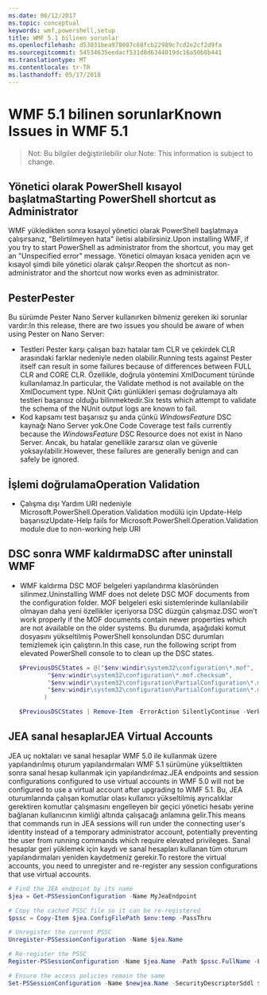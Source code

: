 ```yaml
---
ms.date: 06/12/2017
ms.topic: conceptual
keywords: wmf,powershell,setup
title: WMF 5.1 bilinen sorunlar
ms.openlocfilehash: d53031bea978087c68fcb22989c7cd2e2cf2d9fa
ms.sourcegitcommit: 54534635eedacf531d8d6344019dc16a50b8b441
ms.translationtype: MT
ms.contentlocale: tr-TR
ms.lasthandoff: 05/17/2018
---
```

# <a name="known-issues-in-wmf-51"></a><span data-ttu-id="61516-103">WMF 5.1 bilinen sorunlar</span><span class="sxs-lookup"><span data-stu-id="61516-103">Known Issues in WMF 5.1</span></span> #

> <span data-ttu-id="61516-104">Not: Bu bilgiler değiştirilebilir olur.</span><span class="sxs-lookup"><span data-stu-id="61516-104">Note: This information is subject to change.</span></span>

## <a name="starting-powershell-shortcut-as-administrator"></a><span data-ttu-id="61516-105">Yönetici olarak PowerShell kısayol başlatma</span><span class="sxs-lookup"><span data-stu-id="61516-105">Starting PowerShell shortcut as Administrator</span></span>
<span data-ttu-id="61516-106">WMF yükledikten sonra kısayol yönetici olarak PowerShell başlatmaya çalışırsanız, "Belirtilmeyen hata" iletisi alabilirsiniz.</span><span class="sxs-lookup"><span data-stu-id="61516-106">Upon installing WMF, if you try to start PowerShell as administrator from the shortcut, you may get an "Unspecified error" message.</span></span>
<span data-ttu-id="61516-107">Yönetici olmayan kısaca yeniden açın ve kısayol şimdi bile yönetici olarak çalışır.</span><span class="sxs-lookup"><span data-stu-id="61516-107">Reopen the shortcut as non-administrator and the shortcut now works even as administrator.</span></span>

## <a name="pester"></a><span data-ttu-id="61516-108">Pester</span><span class="sxs-lookup"><span data-stu-id="61516-108">Pester</span></span>
<span data-ttu-id="61516-109">Bu sürümde Pester Nano Server kullanırken bilmeniz gereken iki sorunlar vardır:</span><span class="sxs-lookup"><span data-stu-id="61516-109">In this release, there are two issues you should be aware of when using Pester on Nano Server:</span></span>

* <span data-ttu-id="61516-110">Testleri Pester karşı çalışan bazı hatalar tam CLR ve çekirdek CLR arasındaki farklar nedeniyle neden olabilir.</span><span class="sxs-lookup"><span data-stu-id="61516-110">Running tests against Pester itself can result in some failures because of differences between FULL CLR and CORE CLR.</span></span> <span data-ttu-id="61516-111">Özellikle, doğrula yöntemini XmlDocument türünde kullanılamaz.</span><span class="sxs-lookup"><span data-stu-id="61516-111">In particular, the Validate method is not available on the XmlDocument type.</span></span> <span data-ttu-id="61516-112">NUnit Çıktı günlükleri şeması doğrulamaya altı testleri başarısız olduğu bilinmektedir.</span><span class="sxs-lookup"><span data-stu-id="61516-112">Six tests which attempt to validate the schema of the NUnit output logs are known to fail.</span></span>
* <span data-ttu-id="61516-113">Kod kapsamı test başarısız şu anda çünkü *WindowsFeature* DSC kaynağı Nano Server yok.</span><span class="sxs-lookup"><span data-stu-id="61516-113">One Code Coverage test fails currently because the *WindowsFeature* DSC Resource does not exist in Nano Server.</span></span> <span data-ttu-id="61516-114">Ancak, bu hatalar genellikle zararsız olan ve güvenle yoksayılabilir.</span><span class="sxs-lookup"><span data-stu-id="61516-114">However, these failures are generally benign and can safely be ignored.</span></span>

## <a name="operation-validation"></a><span data-ttu-id="61516-115">İşlemi doğrulama</span><span class="sxs-lookup"><span data-stu-id="61516-115">Operation Validation</span></span>

* <span data-ttu-id="61516-116">Çalışma dışı Yardım URI nedeniyle Microsoft.PowerShell.Operation.Validation modülü için Update-Help başarısız</span><span class="sxs-lookup"><span data-stu-id="61516-116">Update-Help fails for Microsoft.PowerShell.Operation.Validation module due to non-working help URI</span></span>

## <a name="dsc-after-uninstall-wmf"></a><span data-ttu-id="61516-117">DSC sonra WMF kaldırma</span><span class="sxs-lookup"><span data-stu-id="61516-117">DSC after uninstall WMF</span></span>
* <span data-ttu-id="61516-118">WMF kaldırma DSC MOF belgeleri yapılandırma klasöründen silinmez.</span><span class="sxs-lookup"><span data-stu-id="61516-118">Uninstalling WMF does not delete DSC MOF documents from the configuration folder.</span></span> <span data-ttu-id="61516-119">MOF belgeleri eski sistemlerinde kullanılabilir olmayan daha yeni özellikler içeriyorsa DSC düzgün çalışmaz.</span><span class="sxs-lookup"><span data-stu-id="61516-119">DSC won't work properly if the MOF documents contain newer properties which are not available on the older systems.</span></span> <span data-ttu-id="61516-120">Bu durumda, aşağıdaki komut dosyasını yükseltilmiş PowerShell konsolundan DSC durumları temizlemek için çalıştırın.</span><span class="sxs-lookup"><span data-stu-id="61516-120">In this case, run the following script from elevated PowerShell console to to clean up the DSC states.</span></span>
 ```powershell
    $PreviousDSCStates = @("$env:windir\system32\configuration\*.mof",
            "$env:windir\system32\configuration\*.mof.checksum",
            "$env:windir\system32\configuration\PartialConfiguration\*.mof",
            "$env:windir\system32\configuration\PartialConfiguration\*.mof.checksum"
           )

    $PreviousDSCStates | Remove-Item -ErrorAction SilentlyContinue -Verbose
 ```

## <a name="jea-virtual-accounts"></a><span data-ttu-id="61516-121">JEA sanal hesaplar</span><span class="sxs-lookup"><span data-stu-id="61516-121">JEA Virtual Accounts</span></span>
<span data-ttu-id="61516-122">JEA uç noktaları ve sanal hesaplar WMF 5.0 ile kullanmak üzere yapılandırılmış oturum yapılandırmaları WMF 5.1 sürümüne yükselttikten sonra sanal hesap kullanmak için yapılandırılmaz.</span><span class="sxs-lookup"><span data-stu-id="61516-122">JEA endpoints and session configurations configured to use virtual accounts in WMF 5.0 will not be configured to use a virtual account after upgrading to WMF 5.1.</span></span>
<span data-ttu-id="61516-123">Bu, JEA oturumlarında çalışan komutlar olası kullanıcı yükseltilmiş ayrıcalıklar gerektiren komutlar çalışmasını engelleyen bir geçici yönetici hesabı yerine bağlanan kullanıcının kimliği altında çalışacağı anlamına gelir.</span><span class="sxs-lookup"><span data-stu-id="61516-123">This means that commands run in JEA sessions will run under the connecting user's identity instead of a temporary administrator account, potentially preventing the user from running commands which require elevated privileges.</span></span>
<span data-ttu-id="61516-124">Sanal hesaplar geri yüklemek için kaydı ve sanal hesapları kullanan tüm oturum yapılandırmaları yeniden kaydetmeniz gerekir.</span><span class="sxs-lookup"><span data-stu-id="61516-124">To restore the virtual accounts, you need to unregister and re-register any session configurations that use virtual accounts.</span></span>

```powershell
# Find the JEA endpoint by its name
$jea = Get-PSSessionConfiguration -Name MyJeaEndpoint

# Copy the cached PSSC file so it can be re-registered
$pssc = Copy-Item $jea.ConfigFilePath $env:temp -PassThru

# Unregister the current PSSC
Unregister-PSSessionConfiguration -Name $jea.Name

# Re-register the PSSC
Register-PSSessionConfiguration -Name $jea.Name -Path $pssc.FullName -Force

# Ensure the access policies remain the same
Set-PSSessionConfiguration -Name $newjea.Name -SecurityDescriptorSddl $jea.SecurityDescriptorSddl
```
